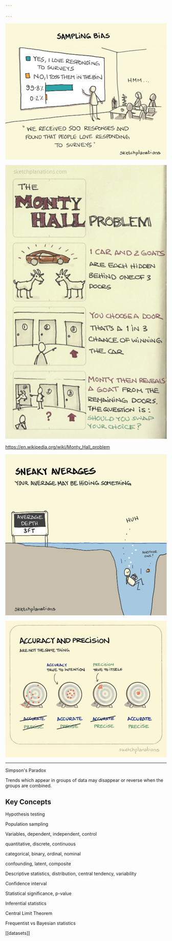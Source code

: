 ```yaml
---

---
```



![](/static/img/sampling-bias.png)

![](/static/img/monty-hall.jpeg)

<https://en.wikipedia.org/wiki/Monty_Hall_problem>

![](/static/img/averages.png)

![](/static/img/accurate-vs-precise.jpeg)


---

Simpson's Paradox

Trends which appear in groups of data may disappear or reverse when the groups are combined.

## Key Concepts 

Hypothesis testing  

Population sampling 

Variables, dependent, independent, control 

quantitative, discrete, continuous 

categorical, binary, ordinal, nominal 

confounding, latent, composite

Descriptive statistics, distribution, central tendency, variability 

Confidence interval 

Statistical significance, p-value 

Inferential statistics 

Central Limit Theorem 

Frequentist vs Bayesian statistics 


[[datasets]]
